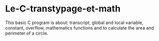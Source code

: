 # Le-C-transtypage-et-math

This basic C program is about: transcript, global and local variable, constant, overflow, mathematics functions and to calculate the area and perimeter of a circle.
